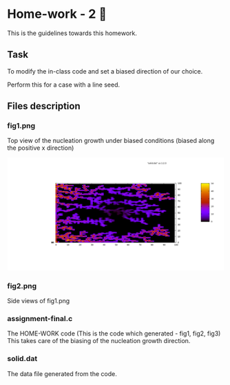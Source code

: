 # Home-work - 2 :apple:

This is the guidelines towards this homework.

## Task 
To modify the in-class code and set a biased direction of our choice.

Perform this for a case with a line seed.

## Files description

### fig1.png
Top view of the nucleation growth under biased conditions (biased along the positive x direction)

[![fig1.png](https://github.com/georgeyumnam/MT-218-lab-codes/blob/master/HOME-WORK/HW2/fig1.png)](https://github.com/georgeyumnam/MT-218-lab-codes/blob/master/HOME-WORK/HW2/fig1.png)


### fig2.png 
Side views of fig1.png

###  assignment-final.c
The HOME-WORK code (This is the code which generated - fig1, fig2, fig3)
This takes care of the biasing of the nucleation growth direction.

### solid.dat
The data file generated from the code.


